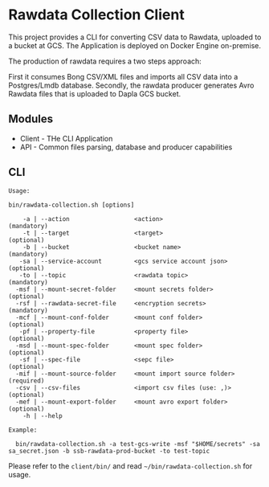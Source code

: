 # Rawdata Collection Client

This project provides a CLI for converting CSV data to Rawdata, uploaded to a bucket at GCS. 
The Application is deployed on Docker Engine on-premise. 

The production of rawdata requires a two steps approach: 

First it consumes Bong CSV/XML files and imports all CSV data into a Postgres/Lmdb database.
Secondly, the rawdata producer generates Avro Rawdata files that is uploaded to Dapla GCS bucket.

## Modules

* Client - THe CLI Application
* API - Common files parsing, database and producer capabilities

## CLI

```
Usage:

bin/rawdata-collection.sh [options]

    -a | --action                  <action>                      (mandatory)
    -t | --target                  <target>                      (optional)
    -b | --bucket                  <bucket name>                 (mandatory)
   -sa | --service-account         <gcs service account json>    (optional)
   -to | --topic                   <rawdata topic>               (mandatory)
  -msf | --mount-secret-folder     <mount secrets folder>        (optional)
  -rsf | --rawdata-secret-file     <encryption secrets>          (mandatory)
  -mcf | --mount-conf-folder       <mount conf folder>           (optional)
   -pf | --property-file           <property file>               (optional)
  -msd | --mount-spec-folder       <mount spec folder>           (optional)
   -sf | --spec-file               <sepc file>                   (optional)
  -mif | --mount-source-folder     <mount import source folder>  (required)
  -csv | --csv-files               <import csv files (use: ,)>   (optional)
  -mef | --mount-export-folder     <mount avro export folder>    (optional)
    -h | --help

Example:

  bin/rawdata-collection.sh -a test-gcs-write -msf "$HOME/secrets" -sa sa_secret.json -b ssb-rawdata-prod-bucket -to test-topic

```

Please refer to the `client/bin/` and read `~/bin/rawdata-collection.sh` for usage.
